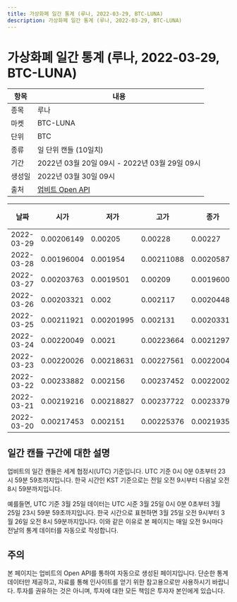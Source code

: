 ```yaml
---
title: 가상화폐 일간 통계 (루나, 2022-03-29, BTC-LUNA)
description: 가상화폐 일간 통계 (루나, 2022-03-29, BTC-LUNA)
---
```



가상화폐 일간 통계 (루나, 2022-03-29, BTC-LUNA)
===

|항목|내용|
|--|--|
|종목|루나|
|마켓|BTC-LUNA|
|단위|BTC|
|종류|일 단위 캔들 (10일치)|
|기간|2022년 03월 20일 09시 - 2022년 03월 29일 09시|
|생성일|2022년 03월 30일 09시|
|출처|[업비트 Open API](https://docs.upbit.com)|


|날짜|시가|저가|고가|종가|비고|
|--|--|--|--|--|--|
|2022-03-29|0.00206149|0.00205|0.00228|0.00227|    |
|2022-03-28|0.00196004|0.001954|0.00211088|0.00205875|    |
|2022-03-27|0.00203763|0.0019501|0.00209|0.00196008|    |
|2022-03-26|0.00203321|0.002|0.002117|0.00204486|    |
|2022-03-25|0.00211921|0.00201995|0.002131|0.00203312|    |
|2022-03-24|0.00220049|0.0021|0.00223664|0.00212971|    |
|2022-03-23|0.00220026|0.00218631|0.00227561|0.00220049|    |
|2022-03-22|0.00233882|0.002156|0.00237452|0.00220027|    |
|2022-03-21|0.00219216|0.00218827|0.00237722|0.00233798|    |
|2022-03-20|0.00217453|0.002151|0.00225376|0.00219351|    |


일간 캔들 구간에 대한 설명
---


업비트의 일간 캔들은 세계 협정시(UTC) 기준입니다. 
UTC 기준 0시 0분 0초부터 23시 59분 59초까지입니다. 
한국 시간인 KST 기준으로는 전일 오전 9시부터 다음날 오전 8시 59분까지입니다. 


예를들면, UTC 기준 3월 25일 데이터는 UTC 시준 3월 25일 0시 0분 0초부터 3월 25일 23시 59분 59초까지입니다. 
한국 시간으로 표현하면 3월 25일 오전 9시부터 3월 26일 오전 8시 59분까지입니다. 
이와 같은 이유로 본 페이지는 매일 오전 9시마다 전날의 통계 데이터를 자동으로 작성합니다. 


주의
---


본 페이지는 업비트의 Open API를 통하여 자동으로 생성된 페이지입니다. 
단순한 통계 데이터만 제공하고, 자료를 통해 인사이트를 얻기 위한 참고용으로만 사용하시기 바랍니다. 
투자를 권유하는 것은 아니며, 투자에 대한 모든 책임은 투자자 본인에게 있습니다. 

